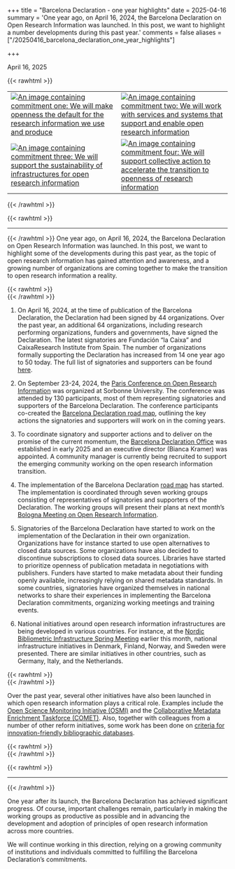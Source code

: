 +++
title = "Barcelona Declaration - one year highlights"
date = 2025-04-16
summary = 'One year ago, on April 16, 2024, the Barcelona Declaration on Open Research Information was launched. In this post, we want to highlight a number developments during this past year.'
comments = false
aliases = ["/20250416_barcelona_declaration_one_year_highlights"]

+++

April 16, 2025

{{< rawhtml >}}
<table>
    <tr>
        <td>
            <a href="/images/resources/commitments/BarcelonaDeclaration_Commitment1.jpg" target="_blank">
            <img src="/images/resources/commitments/BarcelonaDeclaration_Commitment1.jpg" alt="An image containing commitment one: We will make openness the default for the research information we use and produce">
            </a>
        </td>
        <td>
            <a href="/images/resources/commitments/BarcelonaDeclaration_Commitment2.jpg" target="_blank">
            <img src="/images/resources/commitments/BarcelonaDeclaration_Commitment2.jpg" alt="An image containing commitment two: We will work with services and systems that support and enable open research information">
            </a>
        </td>
    </tr>
    <tr>
        <td>
            <a href="/images/resources/commitments/BarcelonaDeclaration_Commitment3.jpg" target="_blank">
            <img src="/images/resources/commitments/BarcelonaDeclaration_Commitment3.jpg" alt="An image containing commitment three: We will support the sustainability of infrastructures for open research information">
            </a>
        </td>
        <td>
            <a href="/images/resources/commitments/BarcelonaDeclaration_Commitment4.jpg" target="_blank">
            <img src="/images/resources/commitments/BarcelonaDeclaration_Commitment4.jpg" alt="An image containing commitment four: We will support collective action to accelerate the transition to openness of research information">
            </a>
        </td>
    </tr>
</table>
{{< /rawhtml >}} 

{{< rawhtml >}}
<hr class="small">
{{< /rawhtml >}}
One year ago, on April 16, 2024, the Barcelona Declaration on Open Research Information was launched. In this post, we want to highlight some of the developments during this past year, as the topic of open research information has gained attention and awareness, and a growing number of organizations are coming together to make the transition to open research information a reality.

{{< rawhtml >}}
</br>
{{< /rawhtml >}}

1. On April 16, 2024, at the time of publication of the Barcelona Declaration, the Declaration had been signed by 44 organizations. Over the past year, an additional 64 organizations, including research performing organizations, funders and governments, have signed the Declaration. The latest signatories are Fundación “la Caixa” and CaixaResearch Institute from Spain. The number of organizations formally supporting the Declaration has increased from 14 one year ago to 50 today. The full list of signatories and supporters can be found [here](https://barcelona-declaration.org/signatories/).  

2. On September 23-24, 2024, the [Paris Conference on Open Research Information](https://barcelona-declaration.org/conference_2024_paris/) was organized at Sorbonne University. The conference was attended by 130 participants, most of them representing signatories and supporters of the Barcelona Declaration. The conference participants co-created the [Barcelona Declaration road map](https://barcelona-declaration.org/roadmap/), outlining the key actions the signatories and supporters will work on in the coming years.  

3. To coordinate signatory and supporter actions and to deliver on the promise of the current momentum, the [Barcelona Declaration Office](https://barcelona-declaration.org/news/20250207_whats_next_for_the_barcelona_declaration/) was established in early 2025 and an executive director (Bianca Kramer) was appointed. A community manager is currently being recruited to support the emerging community working on the open research information transition.  

4. The implementation of the Barcelona Declaration [road map](https://barcelona-declaration.org/roadmap/) has started. The implementation is coordinated through seven working groups consisting of representatives of signatories and supporters of the Declaration. The working groups will present their plans at next month’s [Bologna Meeting on Open Research Information](https://barcelona-declaration.org/conference_2025_bologna/).  

5. Signatories of the Barcelona Declaration have started to work on the implementation of the Declaration in their own organization. Organizations have for instance started to use open alternatives to closed data sources. Some organizations have also decided to discontinue subscriptions to closed data sources. Libraries have started to prioritize openness of publication metadata in negotiations with publishers. Funders have started to make metadata about their funding openly available, increasingly relying on shared metadata standards. In some countries, signatories have organized themselves in national networks to share their experiences in implementing the Barcelona Declaration commitments, organizing working meetings and training events.  

6. National initiatives around open research information infrastructures are being developed in various countries. For instance, at the [Nordic Bibliometric Infrastructure Spring Meeting](https://www.hb.se/nbi-2025) earlier this month, national infrastructure initiatives in Denmark, Finland, Norway, and Sweden were presented. There are similar initiatives in other countries, such as Germany, Italy, and the Netherlands.  


{{< rawhtml >}}
</br>
{{< /rawhtml >}}

Over the past year, several other initiatives have also been launched in which open research information plays a critical role. Examples include the [Open Science Monitoring Initiative (OSMI)](https://open-science-monitoring.org/) and the [Collaborative Metadata Enrichment Taskforce (COMET)](https://www.cometadata.org/). Also, together with colleagues from a number of other reform initiatives, some work has been done on [criteria for innovation-friendly bibliographic databases](https://doi.org/10.54900/d3ck1-skq19).

{{< rawhtml >}}
</br>
{{< /rawhtml >}}

{{< rawhtml >}}
<hr class="small">
{{< /rawhtml >}}


One year after its launch, the Barcelona Declaration has achieved significant progress. Of course, important challenges remain, particularly in making the working groups as productive as possible and in advancing the development and adoption of principles of open research information across more countries.  

We will continue working in this direction, relying on a growing community of institutions and individuals committed to fulfilling the Barcelona Declaration’s commitments. 

